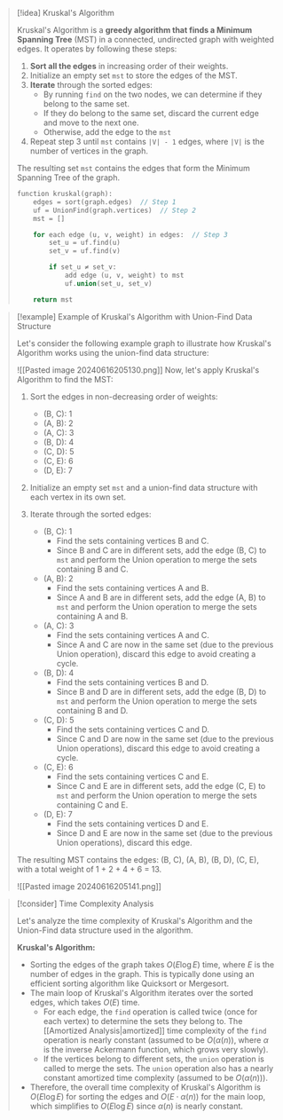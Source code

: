 
> [!idea] Kruskal's Algorithm
>
> Kruskal's Algorithm is a **greedy algorithm that finds a Minimum Spanning Tree** (MST) in a connected, undirected graph with weighted edges. It operates by following these steps:
>
> 1. **Sort all the edges** in increasing order of their weights.
> 2. Initialize an empty set `mst` to store the edges of the MST.
> 3. **Iterate** through the sorted edges:
>    - By running `find` on the two nodes, we can determine if they belong to the same set. 
>    - If they do belong to the same set, discard the current edge and move to the next one.
>    - Otherwise, add the edge to the `mst`
> 1. Repeat step 3 until `mst` contains `|V| - 1` edges, where `|V|` is the number of vertices in the graph.
>
> The resulting set `mst` contains the edges that form the Minimum Spanning Tree of the graph.
>
> ```c
> function kruskal(graph):
>     edges = sort(graph.edges)  // Step 1
>     uf = UnionFind(graph.vertices)  // Step 2
>     mst = []
>
>     for each edge (u, v, weight) in edges:  // Step 3
>         set_u = uf.find(u)
>         set_v = uf.find(v)
>
>         if set_u ≠ set_v:
>             add edge (u, v, weight) to mst
>             uf.union(set_u, set_v)
>
>     return mst
> ```

> [!example] Example of Kruskal's Algorithm with Union-Find Data Structure
> 
> Let's consider the following example graph to illustrate how Kruskal's Algorithm works using the union-find data structure:
> 
> ![[Pasted image 20240616205130.png]]
> Now, let's apply Kruskal's Algorithm to find the MST:
> 
> 1. Sort the edges in non-decreasing order of weights:
>    - (B, C): 1
>    - (A, B): 2
>    - (A, C): 3
>    - (B, D): 4
>    - (C, D): 5
>    - (C, E): 6
>    - (D, E): 7
> 
> 2. Initialize an empty set `mst` and a union-find data structure with each vertex in its own set.
> 
> 3. Iterate through the sorted edges:
>    - (B, C): 1
>      - Find the sets containing vertices B and C.
>      - Since B and C are in different sets, add the edge (B, C) to `mst` and perform the Union operation to merge the sets containing B and C.
>    - (A, B): 2
>      - Find the sets containing vertices A and B.
>      - Since A and B are in different sets, add the edge (A, B) to `mst` and perform the Union operation to merge the sets containing A and B.
>    - (A, C): 3
>      - Find the sets containing vertices A and C.
>      - Since A and C are now in the same set (due to the previous Union operation), discard this edge to avoid creating a cycle.
>    - (B, D): 4
>      - Find the sets containing vertices B and D.
>      - Since B and D are in different sets, add the edge (B, D) to `mst` and perform the Union operation to merge the sets containing B and D.
>    - (C, D): 5
>      - Find the sets containing vertices C and D.
>      - Since C and D are now in the same set (due to the previous Union operations), discard this edge to avoid creating a cycle.
>    - (C, E): 6
>      - Find the sets containing vertices C and E.
>      - Since C and E are in different sets, add the edge (C, E) to `mst` and perform the Union operation to merge the sets containing C and E.
>    - (D, E): 7
>      - Find the sets containing vertices D and E.
>      - Since D and E are now in the same set (due to the previous Union operations), discard this edge.
> 
> The resulting MST contains the edges: (B, C), (A, B), (B, D), (C, E), with a total weight of 1 + 2 + 4 + 6 = 13.
> 
> ![[Pasted image 20240616205141.png]]


> [!consider] Time Complexity Analysis
> 
> Let's analyze the time complexity of Kruskal's Algorithm and the Union-Find data structure used in the algorithm.
> 
> **Kruskal's Algorithm:**
> - Sorting the edges of the graph takes $O(E \log E)$ time, where $E$ is the number of edges in the graph. This is typically done using an efficient sorting algorithm like Quicksort or Mergesort.
> - The main loop of Kruskal's Algorithm iterates over the sorted edges, which takes $O(E)$ time.
>   - For each edge, the `find` operation is called twice (once for each vertex) to determine the sets they belong to. The [[Amortized Analysis|amortized]] time complexity of the `find` operation is nearly constant (assumed to be $O(\alpha(n))$, where $\alpha$ is the inverse Ackermann function, which grows very slowly).
>   - If the vertices belong to different sets, the `union` operation is called to merge the sets. The `union` operation also has a nearly constant amortized time complexity (assumed to be $O(\alpha(n))$).
> - Therefore, the overall time complexity of Kruskal's Algorithm is $O(E \log E)$ for sorting the edges and $O(E \cdot \alpha(n))$ for the main loop, which simplifies to $O(E \log E)$ since $\alpha(n)$ is nearly constant.

